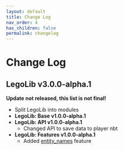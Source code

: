 ```yaml
---
layout: default
title: Change Log
nav_order: 4
has_children: false
permalink: changelog
---
```

# Change Log  


## LegoLib v3.0.0-alpha.1  

**Update not released, this list is not final!**  
+ Split LegoLib into modules  
+ **LegoLib: Base v1.0.0-alpha.1**  
+ **LegoLib: API v1.0.0-alpha.1**  
  + Changed API to save data to player nbt  
+ **LegoLib: Features v1.0.0-alpha.1**  
  + Added [entity_names](https://legolib-fabric.github.io/docs/features/entity_names) feature  